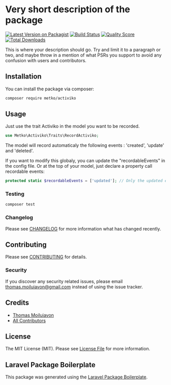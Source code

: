 # Very short description of the package

[![Latest Version on Packagist](https://img.shields.io/packagist/v/metko/activiko.svg?style=flat-square)](https://packagist.org/packages/metko/activiko)
[![Build Status](https://img.shields.io/travis/metko/activiko/master.svg?style=flat-square)](https://travis-ci.org/metko/activiko)
[![Quality Score](https://img.shields.io/scrutinizer/g/metko/activiko.svg?style=flat-square)](https://scrutinizer-ci.com/g/metko/activiko)
[![Total Downloads](https://img.shields.io/packagist/dt/metko/activiko.svg?style=flat-square)](https://packagist.org/packages/metko/activiko)

This is where your description should go. Try and limit it to a paragraph or two, and maybe throw in a mention of what PSRs you support to avoid any confusion with users and contributors.

## Installation

You can install the package via composer:

```bash
composer require metko/activiko
```

## Usage

Just use the trait Activiko in the model you want to be recorded.

``` php
use Metko\Activiko\Traits\RecordActiviko;
```
The model will record automaticaly the following events : 'created', 'update' and 'deleted'.

If you want to modify this globaly, you can update the "recordableEvents" in the config file. Or at the top of your model, just declare a property call recordable events:

``` php
protected static $recordableEvents = ['updated']; // Only the updated event for this model
```


### Testing

``` bash
composer test
```

### Changelog

Please see [CHANGELOG](CHANGELOG.md) for more information what has changed recently.

## Contributing

Please see [CONTRIBUTING](CONTRIBUTING.md) for details.

### Security

If you discover any security related issues, please email thomas.moiluiavon@gmail.com instead of using the issue tracker.

## Credits

- [Thomas Moiluiavon](https://github.com/metko)
- [All Contributors](../../contributors)

## License

The MIT License (MIT). Please see [License File](LICENSE.md) for more information.

## Laravel Package Boilerplate

This package was generated using the [Laravel Package Boilerplate](https://laravelpackageboilerplate.com).
